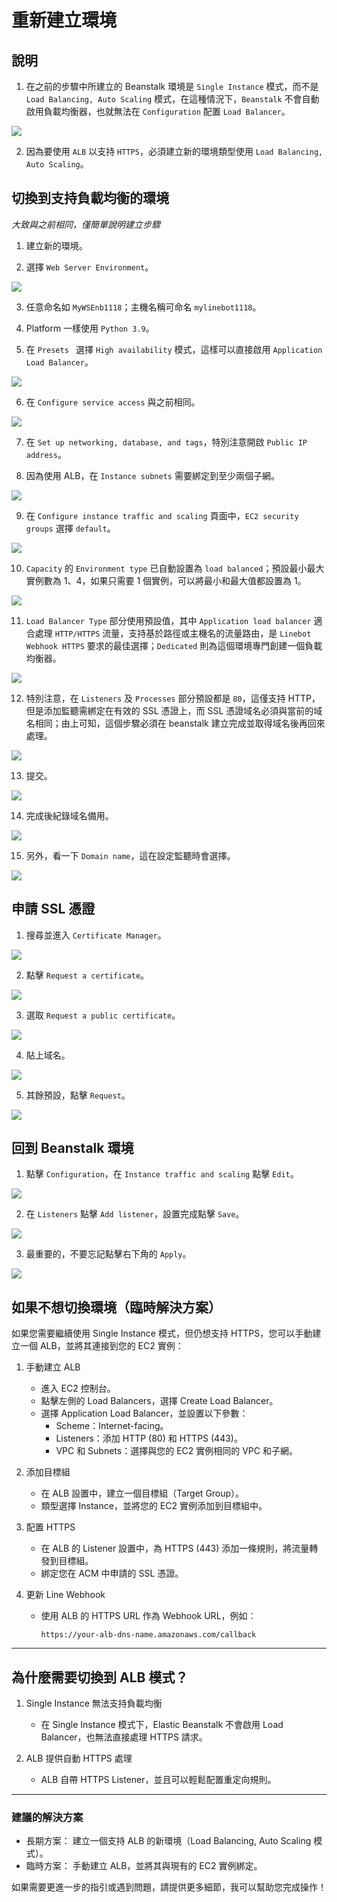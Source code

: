 # 重新建立環境


## 說明

1. 在之前的步驟中所建立的 Beanstalk 環境是 `Single Instance` 模式，而不是 `Load Balancing, Auto Scaling` 模式，在這種情況下，`Beanstalk` 不會自動啟用負載均衡器，也就無法在 `Configuration` 配置 `Load Balancer`。

![](images/img_66.png)

2. 因為要使用 `ALB` 以支持 `HTTPS`，必須建立新的環境類型使用 `Load Balancing, Auto Scaling`。

## 切換到支持負載均衡的環境

_大致與之前相同，僅簡單說明建立步驟_

1. 建立新的環境。


2. 選擇 `Web Server Environment`。

![](images/img_67.png)

3. 任意命名如 `MyWSEnb1118`；主機名稱可命名 `mylinebot1118`。

4. Platform 一樣使用 `Python 3.9`。

5. 在 `Presets ` 選擇 `High availability` 模式，這樣可以直接啟用 `Application Load Balancer`。

![](images/img_68.png)

6. 在 `Configure service access` 與之前相同。

![](images/img_69.png)

7. 在 `Set up networking, database, and tags`，特別注意開啟 `Public IP address`。

8. 因為使用 ALB，在 `Instance subnets` 需要綁定到至少兩個子網。

![](images/img_72.png)

9. 在 `Configure instance traffic and scaling` 頁面中，`EC2 security groups` 選擇 `default`。

![](images/img_73.png)

10. `Capacity` 的 `Environment type` 已自動設置為 `load balanced`；預設最小最大實例數為 1、4，如果只需要 1 個實例，可以將最小和最大值都設置為 1。

![](images/img_70.png)

11. `Load Balancer Type` 部分使用預設值，其中 `Application load balancer` 適合處理 `HTTP/HTTPS` 流量，支持基於路徑或主機名的流量路由，是 `Linebot Webhook HTTPS` 要求的最佳選擇；`Dedicated` 則為這個環境專門創建一個負載均衡器。

![](images/img_74.png)

12. 特別注意，在 `Listeners` 及 `Processes` 部分預設都是 `80`，這僅支持 HTTP，但是添加監聽需綁定在有效的 SSL 憑證上，而 SSL 憑證域名必須與當前的域名相同；由上可知，這個步驟必須在 beanstalk 建立完成並取得域名後再回來處理。

![](images/img_75.png)

13. 提交。

![](images/img_71.png)

14. 完成後紀錄域名備用。

![](images/img_79.png)

15. 另外，看一下 `Domain name`，這在設定監聽時會選擇。

![](images/img_83.png)

## 申請 SSL 憑證

1. 搜尋並進入 `Certificate Manager`。

![](images/img_76.png)

2. 點擊 `Request a certificate`。

![](images/img_77.png)

3. 選取 `Request a public certificate`。

![](images/img_78.png)

4. 貼上域名。

![](images/img_80.png)

5. 其餘預設，點擊 `Request`。

![](images/img_81.png)

## 回到 Beanstalk 環境

1. 點擊 `Configuration`，在 `Instance traffic and scaling` 點擊 `Edit`。

![](images/img_82.png)

2. 在 `Listeners` 點擊 `Add listener`，設置完成點擊 `Save`。

![](images/img_84.png)

3. 最重要的，不要忘記點擊右下角的 `Apply`。

![](images/img_85.png)

## 如果不想切換環境（臨時解決方案）

如果您需要繼續使用 Single Instance 模式，但仍想支持 HTTPS，您可以手動建立一個 ALB，並將其連接到您的 EC2 實例：

1. 手動建立 ALB
   - 進入 EC2 控制台。
   - 點擊左側的 Load Balancers，選擇 Create Load Balancer。
   - 選擇 Application Load Balancer，並設置以下參數：
     - Scheme：Internet-facing。
     - Listeners：添加 HTTP (80) 和 HTTPS (443)。
     - VPC 和 Subnets：選擇與您的 EC2 實例相同的 VPC 和子網。

2. 添加目標組
   - 在 ALB 設置中，建立一個目標組（Target Group）。
   - 類型選擇 Instance，並將您的 EC2 實例添加到目標組中。

3. 配置 HTTPS
   - 在 ALB 的 Listener 設置中，為 HTTPS (443) 添加一條規則，將流量轉發到目標組。
   - 綁定您在 ACM 中申請的 SSL 憑證。

4. 更新 Line Webhook
   - 使用 ALB 的 HTTPS URL 作為 Webhook URL，例如：
     ```
     https://your-alb-dns-name.amazonaws.com/callback
     ```

---

## 為什麼需要切換到 ALB 模式？

1. Single Instance 無法支持負載均衡
   - 在 Single Instance 模式下，Elastic Beanstalk 不會啟用 Load Balancer，也無法直接處理 HTTPS 請求。

2. ALB 提供自動 HTTPS 處理
   - ALB 自帶 HTTPS Listener，並且可以輕鬆配置重定向規則。

---

### 建議的解決方案

- 長期方案： 建立一個支持 ALB 的新環境（Load Balancing, Auto Scaling 模式）。
- 臨時方案： 手動建立 ALB，並將其與現有的 EC2 實例綁定。

如果需要更進一步的指引或遇到問題，請提供更多細節，我可以幫助您完成操作！